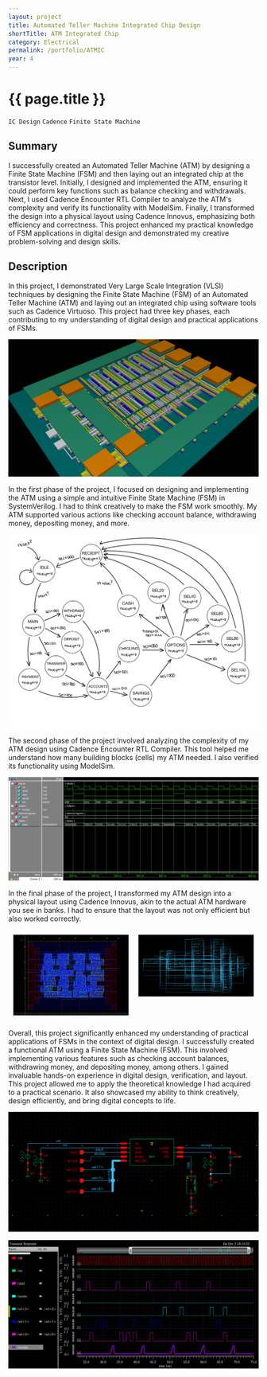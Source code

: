 ```yaml
---
layout: project
title: Automated Teller Machine Integrated Chip Design
shortTitle: ATM Integrated Chip
category: Electrical
permalink: /portfolio/ATMIC
year: 4
---
```



# {{ page.title }}

`IC Design` `Cadence` `Finite State Machine`

## Summary

I successfully created an Automated Teller Machine (ATM) by designing a Finite State Machine (FSM) and then laying out an integrated chip at the transistor level. Initially, I designed and implemented the ATM, ensuring it could perform key functions such as balance checking and withdrawals. Next, I used Cadence Encounter RTL Compiler to analyze the ATM's complexity and verify its functionality with ModelSim. Finally, I transformed the design into a physical layout using Cadence Innovus, emphasizing both efficiency and correctness. This project enhanced my practical knowledge of FSM applications in digital design and demonstrated my creative problem-solving and design skills.

## Description

In this project, I demonstrated Very Large Scale Integration (VLSI) techniques by designing the Finite State Machine (FSM) of an Automated Teller Machine (ATM) and laying out an integrated chip using software tools such as Cadence Virtuoso. This project had three key phases, each contributing to my understanding of digital design and practical applications of FSMs.

![Integrated Chip](/assets/images/ATMIC/IC.png)

In the first phase of the project, I focused on designing and implementing the ATM using a simple and intuitive Finite State Machine (FSM) in SystemVerilog. I had to think creatively to make the FSM work smoothly. My ATM supported various actions like checking account balance, withdrawing money, depositing money, and more.

![FSM Flow Diagram](/assets/images/ATMIC/fsmFD.jpg)

The second phase of the project involved analyzing the complexity of my ATM design using Cadence Encounter RTL Compiler. This tool helped me understand how many building blocks (cells) my ATM needed. I also verified its functionality using ModelSim.

![Image](/assets/images/ATMIC/modelSimWave.png)

In the final phase of the project, I transformed my ATM design into a physical layout using Cadence Innovus, akin to the actual ATM hardware you see in banks. I had to ensure that the layout was not only efficient but also worked correctly.

<div style="display: flex;">
    <div style="flex: 50%; padding: 10px;">
        <img src="/assets/images/ATMIC/fsmLayout.png" alt="Image 1" width="100%">
    </div>
    <div style="flex: 50%; padding: 10px;">
        <img src="/assets/images/ATMIC/fsmSchematic.png" alt="Image 2" width="100%">
    </div>
</div>

Overall, this project significantly enhanced my understanding of practical applications of FSMs in the context of digital design. I successfully created a functional ATM using a Finite State Machine (FSM). This involved implementing various features such as checking account balances, withdrawing money, and depositing money, among others. I gained invaluable hands-on experience in digital design, verification, and layout. This project allowed me to apply the theoretical knowledge I had acquired to a practical scenario. It also showcased my ability to think creatively, design efficiently, and bring digital concepts to life.

![Image](/assets/images/ATMIC/fsmTestBench.png)

![Image](/assets/images/ATMIC/cadenceWave.png)